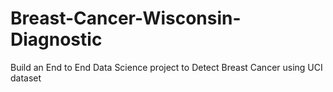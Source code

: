 # Breast-Cancer-Wisconsin-Diagnostic
Build an End to End Data Science project to Detect Breast Cancer using UCI dataset
